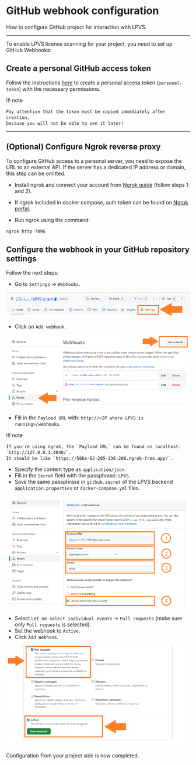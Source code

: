 # GitHub webhook configuration

How to configure GitHub project for interaction with LPVS.

---

To enable LPVS license scanning for your project, you need to set up GitHub Webhooks:

## Create a personal GitHub access token

Follow the instructions [here](https://docs.github.com/en/authentication/keeping-your-account-and-data-secure/creating-a-personal-access-token#creating-a-fine-grained-personal-access-token) 
to create a personal access token (`personal-token`) with the necessary permissions.

!!! note

    Pay attention that the token must be copied immediately after creation, 
    because you will not be able to see it later!

---

## (Optional) Configure Ngrok reverse proxy

To configure GitHub access to a personal server, you need to expose the URL to an external API. If the server has a dedicated IP address or domain, this step can be omitted.

- Install ngrok and connect your account from [Ngrok guide](https://ngrok.com/docs/getting-started/#step-2-install-the-ngrok-agent) (follow steps 1 and 2).

- If ngrok included in docker compose, auth token can be found on [Ngrok portal](https://dashboard.ngrok.com/get-started/your-authtoken).

- Run ngrok using the command:

```bash
ngrok http 7896
```

## Configure the webhook in your GitHub repository settings

Follow the next steps:

- Go to `Settings` -> `Webhooks`.

![step1](../../img/webhook/step_1_1.png)

- Click on `Add webhook`.

![step2](../../img/webhook/step_1_2.png)

- Fill in the `Payload URL` with: `http://<IP where LPVS is running>/webhooks`.

!!! note

    If you're using ngrok, the `Payload URL` can be found on localhost: `http://127.0.0.1:4040/`.
    It should be like `https://50be-62-205-136-206.ngrok-free.app/`.

- Specify the content type as `application/json`.
- Fill in the `Secret` field with the passphrase: `LPVS`.
- Save the same passphrase in `github.secret` of the LPVS backend `application.properties` or `docker-compose.yml` files.

![step3](../../img/webhook/step_1_3.png)

- Select `Let me select individual events` -> `Pull requests` (make sure only `Pull requests` is selected).
- Set the webhook to `Active`.
- Click `Add Webhook`.

![step4](../../img/webhook/step_1_4.png)

Configuration from your project side is now completed.
